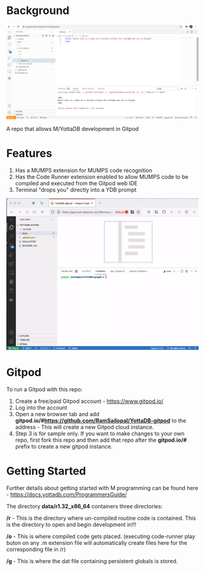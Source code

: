 # Background

![Alt text](Gitpod.PNG?raw=true "Gitpod View")

A repo that allows M/YottaDB development in Gitpod

# Features

1) Has a MUMPS extension for MUMPS code recognition
2) Has the Code Runner extension enabled to allow MUMPS code to be compiled and executed from the Gitpod web IDE
3) Terminal "drops you" directly into a YDB prompt

![Alt text](ydb-gitpod-launch.webp?raw=true "ydb gitpod launch")


# Gitpod

To run a Gitpod with this repo:

1) Create a free/paid Gitpod account - https://www.gitpod.io/
2) Log into the account
3) Open a new browser tab and add **gitpod.io/#https://github.com/RamSailopal/YottaDB-gitpod** to the address - This will create a new Gitpod cloud instance.
4) Step 3 is for sample only. If you want to make changes to your own repo, first fork this repo and then add that repo after the **gitpod.io/#** prefix to create a new gitpod instance.


# Getting Started

Further details about getting started with M programming can be found here - https://docs.yottadb.com/ProgrammersGuide/

The directory **data/r1.32_x86_64** containers three directories:

**/r** - This is the directory where un-compiled routine code is contained. This is the directory to open and begin development in!!!

**/o** - This is where compiled code gets placed. (executing code-runner play buton on any .m extension file will automatically create files here for the corresponding file in /r)

**/g** - This is where the dat file containing persistent globals is stored. 
